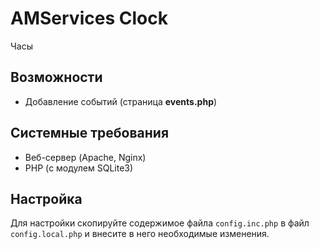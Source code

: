 # AMServices Clock
Часы


## Возможности
- Добавление событий (страница __events.php__)


## Системные требования
- Веб-сервер (Apache, Nginx)
- PHP (с модулем SQLite3)


## Настройка
Для настройки скопируйте содержимое файла `config.inc.php` в файл `config.local.php` и внесите в него необходимые изменения.
